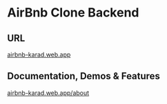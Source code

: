 # AirBnb Clone Backend

## URL

[airbnb-karad.web.app](https://airbnb-karad.web.app/)

## Documentation, Demos & Features

[airbnb-karad.web.app/about](https://airbnb-karad.web.app/about)
